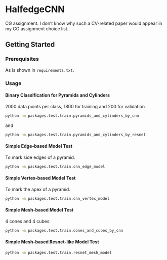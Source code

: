 # HalfedgeCNN

CG assignment. I don’t know why such a CV-related paper would appear in my CG assignment choice list.

## Getting Started

### Prerequisites
As is shown in `requirements.txt`.

### Usage
#### Binary Classification for Pyramids and Cylinders
2000 data points per class, 1800 for training and 200 for validation
```sh
python -m packages.test.train.pyramids_and_cylinders_by_cnn
```
and
```sh
python -m packages.test.train.pyramids_and_cylinders_by_resnet
```
#### Simple Edge-based Model Test
To mark side edges of a pyramid.
```sh
python -m packages.test.train.cnn_edge_model
```
#### Simple Vertex-based Model Test
To mark the apex of a pyramid.
```sh
python -m packages.test.train.cnn_vertex_model
```
#### Simple Mesh-based Model Test
4 cones and 4 cubes
```sh
python -m packages.test.train.cones_and_cubes_by_cnn
```
#### Simple Mesh-based Resnet-like Model Test
```sh
python -m packages.test.train.resnet_mesh_model
```